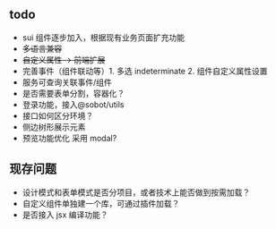 ## todo

- sui 组件逐步加入，根据现有业务页面扩充功能
- <s>多语言兼容</s>
- <s>自定义属性 -> 前端扩展</s>
- 完善事件（组件联动等）1. 多选 indeterminate 2. 组件自定义属性设置
- 服务可查询关联事件/组件
- 是否需要表单分割，容器化？
- 登录功能，接入@sobot/utils
- 接口如何区分环境？
- 侧边树形展示元素
- 预览功能优化 采用 modal?

## 现存问题

- 设计模式和表单模式是否分项目，或者技术上能否做到按需加载？
- 自定义组件单独建一个库，可通过插件加载？
- 是否接入 jsx 编译功能？
